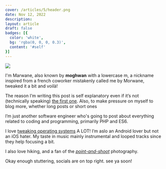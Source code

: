 ```yaml
---
cover: /articles/5/header.png
date: Nov 12, 2022
description: 
layout: article
draft: false
badges: [{
  color: 'white',
  bg: 'rgba(0, 0, 0, 0.3)',
  content: '#self'
}]
---
```


![](/articles/5/header.png)

I'm Marwane, also known by **moghwan** with a lowercase m, a nickname inspired from a french coworker mistakenly called me by Morwane, tweaked it a bit and voilà!

The reason I’m writing this post is self explanatory even if it’s not (technically speaking) [the first one](https://twitter.com/moghwan/status/1277384050337071106). Also, to make pressure on myself to blog more, whether long posts or short ones

I’m just another software engineer who's going to post about everything related to coding and programming, primarily PHP and ES6.

I love [tweaking operating systems](https://www.deviantart.com/c-mar1/gallery) A LOT! I’m aslo an Android lover but not an iOS hater. My taste in music mainly instrumental and looped tracks since they help focusing a bit.

I also love hiking, and a fan of the *[point-and-shoot](https://www.instagram.com/_moghwan/)* photography.

Okay enough stuttering, socials are on top right. see ya soon!